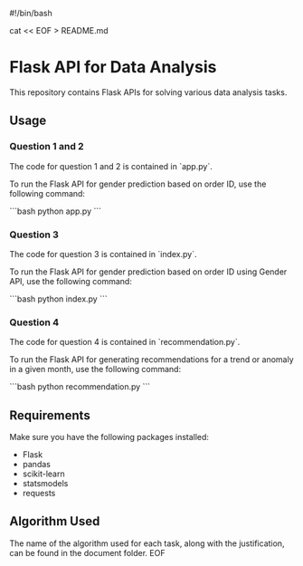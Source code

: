 #!/bin/bash

cat << EOF > README.md
# Flask API for Data Analysis

This repository contains Flask APIs for solving various data analysis tasks.

## Usage

### Question 1 and 2

The code for question 1 and 2 is contained in \`app.py\`.

To run the Flask API for gender prediction based on order ID, use the following command:

\`\`\`bash
python app.py
\`\`\`

### Question 3

The code for question 3 is contained in \`index.py\`.

To run the Flask API for gender prediction based on order ID using Gender API, use the following command:

\`\`\`bash
python index.py
\`\`\`

### Question 4

The code for question 4 is contained in \`recommendation.py\`.

To run the Flask API for generating recommendations for a trend or anomaly in a given month, use the following command:

\`\`\`bash
python recommendation.py
\`\`\`

## Requirements

Make sure you have the following packages installed:

- Flask
- pandas
- scikit-learn
- statsmodels
- requests

## Algorithm Used

The name of the algorithm used for each task, along with the justification, can be found in the document folder.
EOF
